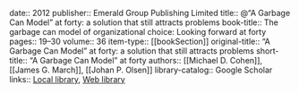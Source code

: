 date:: 2012
publisher:: Emerald Group Publishing Limited
title:: @“A Garbage Can Model” at forty: a solution that still attracts problems
book-title:: The garbage can model of organizational choice: Looking forward at forty
pages:: 19–30
volume:: 36
item-type:: [[bookSection]]
original-title:: “A Garbage Can Model” at forty: a solution that still attracts problems
short-title:: “A Garbage Can Model” at forty
authors:: [[Michael D. Cohen]], [[James G. March]], [[Johan P. Olsen]]
library-catalog:: Google Scholar
links:: [Local library](zotero://select/library/items/BH6ABZ6X), [Web library](https://www.zotero.org/users/6520516/items/BH6ABZ6X)
